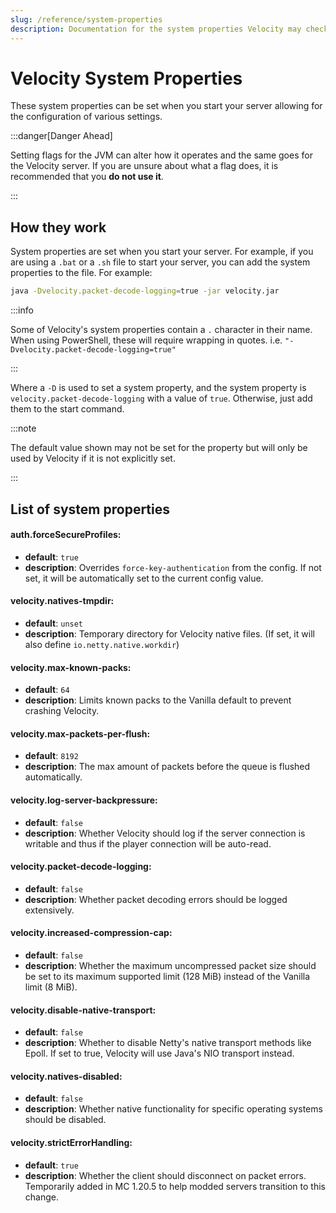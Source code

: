 ```yaml
---
slug: /reference/system-properties
description: Documentation for the system properties Velocity may check.
---
```


# Velocity System Properties

These system properties can be set when you start your server allowing for the configuration of various settings.

:::danger[Danger Ahead]

Setting flags for the JVM can alter how it operates and the same goes for the Velocity server.
If you are unsure about what a flag does, it is recommended that you **do not use it**.

:::

## How they work

System properties are set when you start your server. For example, if you are using a `.bat` or a `.sh` file to start your server, you can add the system properties to
the file. For example:

```bash
java -Dvelocity.packet-decode-logging=true -jar velocity.jar
```

:::info

Some of Velocity's system properties contain a `.` character in their name. When using PowerShell, these will require wrapping in quotes.
i.e. `"-Dvelocity.packet-decode-logging=true"`

:::

Where a `-D` is used to set a system property, and the system property is `velocity.packet-decode-logging` with a value of `true`.
Otherwise, just add them to the start command.

:::note

The default value shown may not be set for the property but will only be used by Velocity if it is not explicitly set.

:::

## List of system properties

#### auth.forceSecureProfiles:

- **default**: `true`
- **description**: Overrides `force-key-authentication` from the config. If not set, it will be automatically set to the current config value.

#### velocity.natives-tmpdir:

- **default**: `unset`
- **description**: Temporary directory for Velocity native files. (If set, it will also define `io.netty.native.workdir`)

#### velocity.max-known-packs:

- **default**: `64`
- **description**: Limits known packs to the Vanilla default to prevent crashing Velocity.

#### velocity.max-packets-per-flush:

- **default**: `8192`
- **description**: The max amount of packets before the queue is flushed automatically.

#### velocity.log-server-backpressure:

- **default**: `false`
- **description**: Whether Velocity should log if the server connection is writable and thus if the player connection will be auto-read.

#### velocity.packet-decode-logging:

- **default**: `false`
- **description**: Whether packet decoding errors should be logged extensively.

#### velocity.increased-compression-cap:

- **default**: `false`
- **description**: Whether the maximum uncompressed packet size should be set to its maximum supported limit (128 MiB) instead of the Vanilla limit (8 MiB).

#### velocity.disable-native-transport:

- **default**: `false`
- **description**: Whether to disable Netty's native transport methods like Epoll. If set to true, Velocity will use Java's NIO transport instead.

#### velocity.natives-disabled:

- **default**: `false`
- **description**: Whether native functionality for specific operating systems should be disabled.

#### velocity.strictErrorHandling:

- **default**: `true`
- **description**: Whether the client should disconnect on packet errors. Temporarily added in MC 1.20.5 to help modded servers transition to this change.